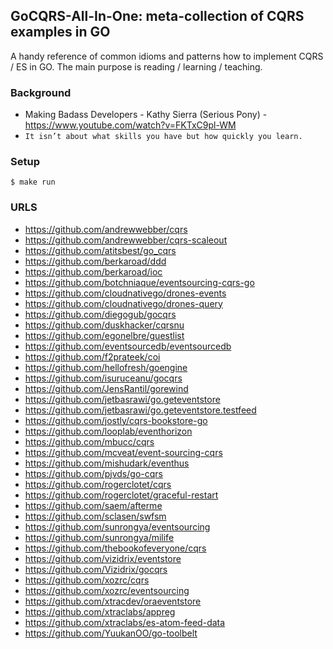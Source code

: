 ## GoCQRS-All-In-One: meta-collection of CQRS examples in GO

A handy reference of common idioms and patterns how to implement CQRS / ES in GO.
The main purpose is reading / learning / teaching.

### Background
  - Making Badass Developers - Kathy Sierra (Serious Pony) - https://www.youtube.com/watch?v=FKTxC9pl-WM
  - `It isn’t about what skills you have but how quickly you learn.`

### Setup

    $ make run

### URLS

- https://github.com/andrewwebber/cqrs
- https://github.com/andrewwebber/cqrs-scaleout
- https://github.com/atitsbest/go_cqrs
- https://github.com/berkaroad/ddd
- https://github.com/berkaroad/ioc
- https://github.com/botchniaque/eventsourcing-cqrs-go
- https://github.com/cloudnativego/drones-events
- https://github.com/cloudnativego/drones-query
- https://github.com/diegogub/gocqrs
- https://github.com/duskhacker/cqrsnu
- https://github.com/egonelbre/guestlist
- https://github.com/eventsourcedb/eventsourcedb
- https://github.com/f2prateek/coi
- https://github.com/hellofresh/goengine
- https://github.com/isuruceanu/gocqrs
- https://github.com/JensRantil/gorewind
- https://github.com/jetbasrawi/go.geteventstore
- https://github.com/jetbasrawi/go.geteventstore.testfeed
- https://github.com/jostly/cqrs-bookstore-go
- https://github.com/looplab/eventhorizon
- https://github.com/mbucc/cqrs
- https://github.com/mcveat/event-sourcing-cqrs
- https://github.com/mishudark/eventhus
- https://github.com/pjvds/go-cqrs
- https://github.com/rogerclotet/cqrs
- https://github.com/rogerclotet/graceful-restart
- https://github.com/saem/afterme
- https://github.com/sclasen/swfsm
- https://github.com/sunrongya/eventsourcing
- https://github.com/sunrongya/milife
- https://github.com/thebookofeveryone/cqrs
- https://github.com/vizidrix/eventstore
- https://github.com/Vizidrix/gocqrs
- https://github.com/xozrc/cqrs
- https://github.com/xozrc/eventsourcing
- https://github.com/xtracdev/oraeventstore
- https://github.com/xtraclabs/appreg
- https://github.com/xtraclabs/es-atom-feed-data
- https://github.com/YuukanOO/go-toolbelt
